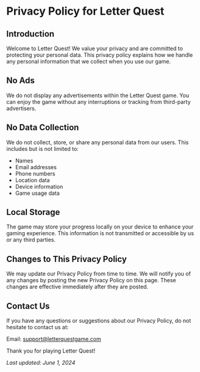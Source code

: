 # Privacy Policy for Letter Quest

## Introduction

Welcome to Letter Quest! We value your privacy and are committed to protecting your personal data. This privacy policy explains how we handle any personal information that we collect when you use our game.

## No Ads

We do not display any advertisements within the Letter Quest game. You can enjoy the game without any interruptions or tracking from third-party advertisers.

## No Data Collection

We do not collect, store, or share any personal data from our users. This includes but is not limited to:
- Names
- Email addresses
- Phone numbers
- Location data
- Device information
- Game usage data

## Local Storage

The game may store your progress locally on your device to enhance your gaming experience. This information is not transmitted or accessible by us or any third parties.

## Changes to This Privacy Policy

We may update our Privacy Policy from time to time. We will notify you of any changes by posting the new Privacy Policy on this page. These changes are effective immediately after they are posted.

## Contact Us

If you have any questions or suggestions about our Privacy Policy, do not hesitate to contact us at:

Email: support@letterquestgame.com

Thank you for playing Letter Quest!

_Last updated: June 1, 2024_
